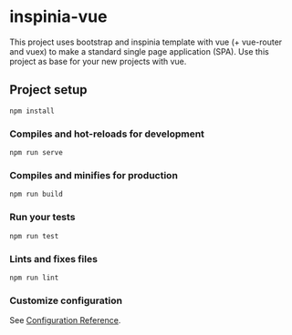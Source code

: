 # inspinia-vue
This project uses bootstrap and inspinia template with vue (+ vue-router and vuex) to make a standard single page application (SPA). Use this project as base for your new projects with vue.

## Project setup
```
npm install
```

### Compiles and hot-reloads for development
```
npm run serve
```

### Compiles and minifies for production
```
npm run build
```

### Run your tests
```
npm run test
```

### Lints and fixes files
```
npm run lint
```

### Customize configuration
See [Configuration Reference](https://cli.vuejs.org/config/).
